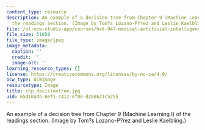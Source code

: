 ```yaml
---
content_type: resource
description: An example of a decision tree from Chapter 9 (Machine Learning I) of
  the readings section. (Image by Tom?s Lozano-P?rez and Leslie Kaelbling.)
file: /ol-ocw-studio-app/courses/hst-947-medical-artificial-intelligence-spring-2005/65d10adb0ef1c412ef8ed288621c5255_chp_decisiontree.jpg
file_size: 51058
file_type: image/jpeg
image_metadata:
  caption: ''
  credit: ''
  image-alt: ''
learning_resource_types: []
license: https://creativecommons.org/licenses/by-nc-sa/4.0/
ocw_type: OCWImage
resourcetype: Image
title: chp_decisiontree.jpg
uid: 65d10adb-0ef1-c412-ef8e-d288621c5255
---
```

An example of a decision tree from Chapter 9 (Machine Learning I) of the readings section. (Image by Tom?s Lozano-P?rez and Leslie Kaelbling.)